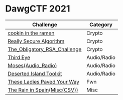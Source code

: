 # **DawgCTF 2021**

| Challenge                                                          | Category  |
|------------------                                                  |--------   |
| [cookin in the ramen](cookin_the_ramen(Crypto).md)                 | Crypto    |
| [Really Secure Algorithm](Really_Secure_Algorithm(Crypto).md)      | Crypto    |
| [The_Obligatory_RSA_Challenge](The_Obligatory_RSA_Challenge.md)    | Crypto|
| [Third Eye](Third_Eye(Audio_Analysis).md)                         | Audio/Radio   |
| [Moses(Audio_Radio)](Moses(Audio_Radio).md)                        | Audio/Radio   |
| [Deserted Island Toolkit](Deserted_Island_Toolkit(Crypto_.CD).md)  | Audio/Radio   |
| [These Ladies Paved Your Way](These_Ladies_Paved_Your_Way.md)      | Fwn           |
| [The Rain in Spain(Misc(CSV))](The_Rain_in_Spain(Misc(CSV)).md)    | Misc          |
